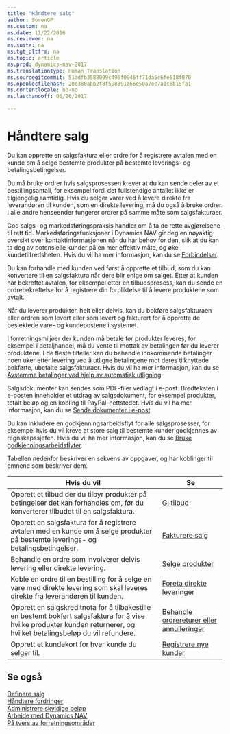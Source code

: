 ```yaml
---
title: "Håndtere salg"
author: SorenGP
ms.custom: na
ms.date: 11/22/2016
ms.reviewer: na
ms.suite: na
ms.tgt_pltfrm: na
ms.topic: article
ms.prod: dynamics-nav-2017
ms.translationtype: Human Translation
ms.sourcegitcommit: 51adfb3588099c496f0946ff71da5c6fe518f070
ms.openlocfilehash: 20e380abb2f8f598391a66e50a7ec7a1c8b15fa1
ms.contentlocale: nb-no
ms.lasthandoff: 06/26/2017

---
```


# <a name="manage-sales"></a>Håndtere salg
Du kan opprette en salgsfaktura eller ordre for å registrere avtalen med en kunde om å selge bestemte produkter på bestemte leverings- og betalingsbetingelser.

Du må bruke ordrer hvis salgsprosessen krever at du kan sende deler av et bestillingsantall, for eksempel fordi det fullstendige antallet ikke er tilgjengelig samtidig. Hvis du selger varer ved å levere direkte fra leverandøren til kunden, som en direkte levering, må du også å bruke ordrer. I alle andre henseender fungerer ordrer på samme måte som salgsfakturaer.  

God salgs- og markedsføringspraksis handler om å ta de rette avgjørelsene til rett tid. Markedsføringsfunksjoner i Dynamics NAV gir deg en nøyaktig oversikt over kontaktinformasjonen når du har behov for den, slik at du kan ta deg av potensielle kunder på en mer effektiv måte, og øke kundetilfredsheten. Hvis du vil ha mer informasjon, kan du se [Forbindelser](marketing-relationship-management.md).

Du kan forhandle med kunden ved først å opprette et tilbud, som du kan konvertere til en salgsfaktura når dere blir enige om salget. Etter at kunden har bekreftet avtalen, for eksempel etter en tilbudsprosess, kan du sende en ordrebekreftelse for å registrere din forpliktelse til å levere produktene som avtalt.

Når du leverer produkter, helt eller delvis, kan du bokføre salgsfakturaen eller ordren som levert eller som levert og fakturert for å opprette de beslektede vare- og kundepostene i systemet.

I forretningsmiljøer der kunden må betale før produkter leveres, for eksempel i detaljhandel, må du vente til mottak av betalingen før du leverer produktene. I de fleste tilfeller kan du behandle innkommende betalinger noen uker etter levering ved å utligne betalingene mot deres tilknyttede bokførte, ubetalte salgsfakturaer. Hvis du vil ha mer informasjon, kan du se [Avstemme betalinger ved hjelp av automatisk utligning](receivables-how-reconcile-payments-auto-application.md).

Salgsdokumenter kan sendes som PDF-filer vedlagt i e-post. Brødteksten i e-posten inneholder et utdrag av salgsdokument, for eksempel produkter, totalt beløp og en kobling til PayPal-nettstedet. Hvis du vil ha mer informasjon, kan du se [Sende dokumenter i e-post](ui-how-send-documents-email.md).

Du kan inkludere en godkjenningsarbeidsflyt for alle salgsprosesser, for eksempel hvis du vil kreve at store salg til bestemte kunder godkjennes av regnskapssjefen. Hvis du vil ha mer informasjon, kan du se [Bruke godkjenningsarbeidsflyter](across-how-use-approval-workflows.md).

Tabellen nedenfor beskriver en sekvens av oppgaver, og har koblinger til emnene som beskriver dem.

|Hvis du vil |Se |
|---|----|
|Opprett et tilbud der du tilbyr produkter på betingelser det kan forhandles om, før du konverterer tilbudet til en salgsfaktura.|[Gi tilbud](sales-how-make-offers.md)|
|Opprett en salgsfaktura for å registrere avtalen med en kunde om å selge produkter på bestemte leverings- og betalingsbetingelser.|[Fakturere salg](sales-how-invoice-sales.md)|
|Behandle en ordre som involverer delvis levering eller direkte levering.|[Selge produkter](sales-how-sell-products.md)|
|Koble en ordre til en bestilling for å selge en vare med direkte levering som skal leveres direkte fra leverandøren til kunden.|[Foreta direkte leveringer](sales-how-drop-shipment.md)|
|Opprett en salgskreditnota for å tilbakestille en bestemt bokført salgsfaktura for å vise hvilke produkter kunden returnerer, og hvilket betalingsbeløp du vil refundere.|[Behandle ordrereturer eller annulleringer](sales-how-process-sales-returns-cancellations.md)|
|Opprett et kundekort for hver kunde du selger til.|[Registrere nye kunder](sales-how-register-new-customers.md)|

## <a name="see-also"></a>Se også  
[Definere salg](sales-setup-sales.md)  
[Håndtere fordringer](receivables-manage-receivables.md)  
[Administrere skyldige beløp](payables-manage-payables.MD)      
[Arbeide med Dynamics NAV](ui-work-product.md)  
[På tvers av forretningsområder](ui-across-business-areas.md)

